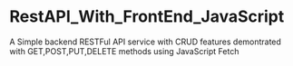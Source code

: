 # RestAPI_With_FrontEnd_JavaScript
A Simple backend RESTFul API service with CRUD features demontrated with GET,POST,PUT,DELETE methods using JavaScript Fetch
